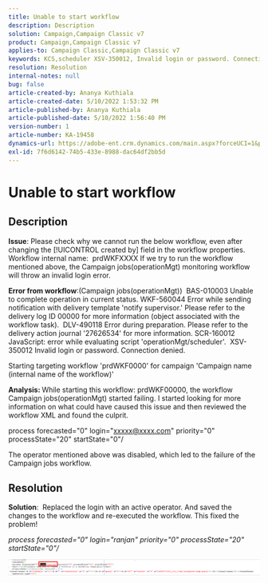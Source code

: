```yaml
---
title: Unable to start workflow
description: Description
solution: Campaign,Campaign Classic v7
product: Campaign,Campaign Classic v7
applies-to: Campaign Classic,Campaign Classic v7
keywords: KCS,scheduler XSV-350012, Invalid login or password. Connection denied.
resolution: Resolution
internal-notes: null
bug: false
article-created-by: Ananya Kuthiala
article-created-date: 5/10/2022 1:53:32 PM
article-published-by: Ananya Kuthiala
article-published-date: 5/10/2022 1:56:40 PM
version-number: 1
article-number: KA-19458
dynamics-url: https://adobe-ent.crm.dynamics.com/main.aspx?forceUCI=1&pagetype=entityrecord&etn=knowledgearticle&id=28ed9290-68d0-ec11-a7b5-0022480a8e40
exl-id: 7f6d6142-74b5-433e-8988-dac64df2bb5d
---
```

# Unable to start workflow

## Description


<b>Issue</b>: Please check why we cannot run the below workflow, even after changing the [!UICONTROL created by] field in the workflow properties. Workflow internal name:  prdWKFXXXX
If we try to run the workflow mentioned above, the Campaign jobs(operationMgt) monitoring workflow will throw an invalid login error.

<b>Error from workflow</b>:(Campaign jobs(operationMgt))
 BAS-010003 Unable to complete operation in current status.
WKF-560044 Error while sending notification with delivery template 'notify supervisor.' Please refer to the delivery log ID 00000 for more information (object associated with the workflow task).
 DLV-490118 Error during preparation. Please refer to the delivery action journal '27626534' for more information.
SCR-160012 JavaScript: error while evaluating script 'operationMgt/scheduler'.
 XSV-350012 Invalid login or password. Connection denied.

Starting targeting workflow 'prdWKF0000' for campaign 'Campaign name (internal name of the workflow)'



<b>Analysis: </b>
While starting this workflow: prdWKF00000, the workflow Campaign jobs(operationMgt) started failing.
I started looking for more information on what could have caused this issue and then reviewed the workflow XML and found the culprit.

process forecasted="0" login="xxxxx@xxxx.com" priority="0"
           processState="20" startState="0"/

The operator mentioned above was disabled, which led to the failure of the Campaign jobs workflow.


## Resolution


<b>Solution</b>:  Replaced the login with an active operator. And saved the changes to the workflow and re-executed the workflow. This fixed the problem!

*process forecasted="0" login="ranjan" priority="0"*
*processState="20" startState="0"/*



![](assets/852729f9-68d0-ec11-a7b5-0022480a8e40.png)
